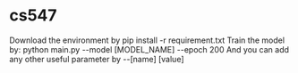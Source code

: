 # cs547
Download the environment by pip install -r requirement.txt
Train the model by:
python main.py --model [MODEL_NAME] --epoch 200
And you can add any other useful parameter by --[name] [value]

